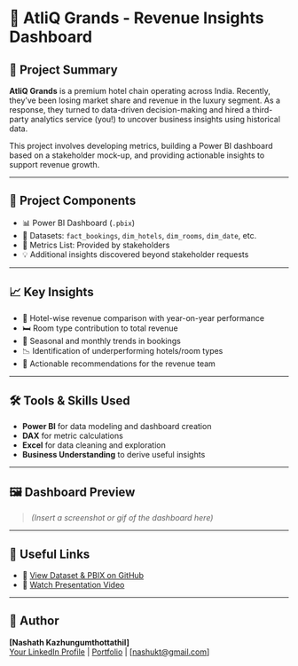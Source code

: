 # 🏨 AtliQ Grands - Revenue Insights Dashboard

## 📌 Project Summary
**AtliQ Grands** is a premium hotel chain operating across India. Recently, they’ve been losing market share and revenue in the luxury segment. As a response, they turned to data-driven decision-making and hired a third-party analytics service (you!) to uncover business insights using historical data.

This project involves developing metrics, building a Power BI dashboard based on a stakeholder mock-up, and providing actionable insights to support revenue growth.

---

## 📁 Project Components
- 📊 Power BI Dashboard (`.pbix`)
- 📂 Datasets: `fact_bookings`, `dim_hotels`, `dim_rooms`, `dim_date`, etc.
- 📄 Metrics List: Provided by stakeholders
- 💡 Additional insights discovered beyond stakeholder requests

---

## 📈 Key Insights
- 🏨 Hotel-wise revenue comparison with year-on-year performance
- 🛏️ Room type contribution to total revenue
- 📅 Seasonal and monthly trends in bookings
- 📉 Identification of underperforming hotels/room types
- 🚀 Actionable recommendations for the revenue team

---

## 🛠 Tools & Skills Used
- **Power BI** for data modeling and dashboard creation
- **DAX** for metric calculations
- **Excel** for data cleaning and exploration
- **Business Understanding** to derive useful insights

---

## 🖼️ Dashboard Preview
> *(Insert a screenshot or gif of the dashboard here)*

---

## 🔗 Useful Links
- 📂 [View Dataset & PBIX on GitHub](https://app.powerbi.com/links/33er279Gue?ctid=c6e549b3-5f45-4032-aae9-d4244dc5b2c4&pbi_source=linkShare)
- 🎥 [Watch Presentation Video](#)

---

## 👤 Author
**[Nashath Kazhungumthottathil]**  
[Your LinkedIn Profile](https://www.linkedin.com/in/nashathkazhungumthottathil/) | [Portfolio](https://codebasics.io/portfolio/Nashath-Kazhungum-thottathil) | [nashukt@gmail.com]
